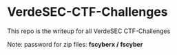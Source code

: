 # VerdeSEC-CTF-Challenges
This repo is the writeup for all VerdeSEC CTF-Challenges

Note: password for zip files: **fscyberx / fscyber**
